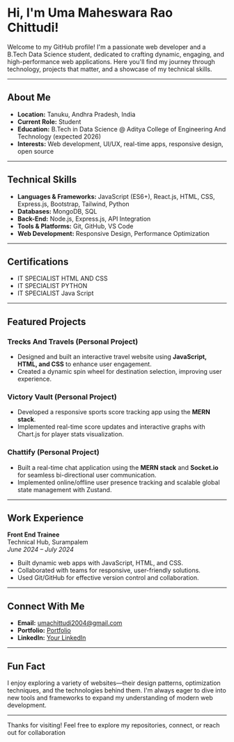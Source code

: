#  Hi, I'm Uma Maheswara Rao Chittudi!

Welcome to my GitHub profile! I'm a passionate web developer and a B.Tech Data Science student, dedicated to crafting dynamic, engaging, and high-performance web applications. Here you'll find my journey through technology, projects that matter, and a showcase of my technical skills.

---

##  About Me

- **Location:** Tanuku, Andhra Pradesh, India
- **Current Role:** Student 
- **Education:** B.Tech in Data Science @ Aditya College of Engineering And Technology (expected 2026)
- **Interests:** Web development, UI/UX, real-time apps, responsive design, open source

---

##  Technical Skills

- **Languages & Frameworks:** JavaScript (ES6+), React.js, HTML, CSS, Express.js, Bootstrap, Tailwind, Python
- **Databases:** MongoDB, SQL
- **Back-End:** Node.js, Express.js, API Integration
- **Tools & Platforms:** Git, GitHub, VS Code
- **Web Development:** Responsive Design, Performance Optimization

---

##  Certifications

- IT SPECIALIST HTML AND CSS
- IT SPECIALIST PYTHON
- IT SPECIALIST Java Script

---

##  Featured Projects

### Trecks And Travels (Personal Project)
- Designed and built an interactive travel website using **JavaScript, HTML, and CSS** to enhance user engagement.
- Created a dynamic spin wheel for destination selection, improving user experience.

### Victory Vault (Personal Project)
- Developed a responsive sports score tracking app using the **MERN stack**.
- Implemented real-time score updates and interactive graphs with Chart.js for player stats visualization.

### Chattify (Personal Project)
- Built a real-time chat application using the **MERN stack** and **Socket.io** for seamless bi-directional user communication.
- Implemented online/offline user presence tracking and scalable global state management with Zustand.

---

##  Work Experience

**Front End Trainee**  
Technical Hub, Surampalem  
*June 2024 – July 2024*  
- Built dynamic web apps with JavaScript, HTML, and CSS.
- Collaborated with teams for responsive, user-friendly solutions.
- Used Git/GitHub for effective version control and collaboration.

---

##  Connect With Me

- **Email:** umachittudi2004@gmail.com
- **Portfolio:** [Portfolio](https://portfoliofrontend-theta.vercel.app/) <!-- Update with your actual link -->
- **LinkedIn:** [Your LinkedIn](https://www.linkedin.com/in/uma-maheswara-rao-chittudi-15764125b/) <!-- Update with your actual link -->

---

##  Fun Fact

I enjoy exploring a variety of websites—their design patterns, optimization techniques, and the technologies behind them. I'm always eager to dive into new tools and frameworks to expand my understanding of modern web development.

---

Thanks for visiting! Feel free to explore my repositories, connect, or reach out for collaboration 
